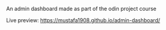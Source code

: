 An admin dashboard made as part of the odin project course

Live preview: https://mustafa1908.github.io/admin-dashboard/
